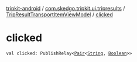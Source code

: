 [tripkit-android](../../index.md) / [com.skedgo.tripkit.ui.tripresults](../index.md) / [TripResultTransportItemViewModel](index.md) / [clicked](./clicked.md)

# clicked

`val clicked: PublishRelay<`[`Pair`](https://kotlinlang.org/api/latest/jvm/stdlib/kotlin/-pair/index.html)`<`[`String`](https://kotlinlang.org/api/latest/jvm/stdlib/kotlin/-string/index.html)`, `[`Boolean`](https://kotlinlang.org/api/latest/jvm/stdlib/kotlin/-boolean/index.html)`>>`